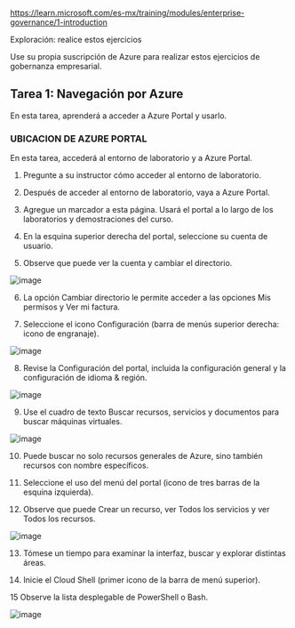 https://learn.microsoft.com/es-mx/training/modules/enterprise-governance/1-introduction

Exploración: realice estos ejercicios

Use su propia suscripción de Azure para realizar estos ejercicios de gobernanza empresarial.

## Tarea 1: Navegación por Azure

En esta tarea, aprenderá a acceder a Azure Portal y usarlo.

### UBICACION DE AZURE PORTAL

En esta tarea, accederá al entorno de laboratorio y a Azure Portal.

1. Pregunte a su instructor cómo acceder al entorno de laboratorio.

2. Después de acceder al entorno de laboratorio, vaya a Azure Portal.

3. Agregue un marcador a esta página. Usará el portal a lo largo de los laboratorios y demostraciones del curso.

4. En la esquina superior derecha del portal, seleccione su cuenta de usuario.

5. Observe que puede ver la cuenta y cambiar el directorio.

![image](https://user-images.githubusercontent.com/110675810/191337027-20e88800-6531-4683-a58c-a4555450d235.png)

6. La opción Cambiar directorio le permite acceder a las opciones Mis permisos y Ver mi factura.

7. Seleccione el icono Configuración (barra de menús superior derecha: icono de engranaje).

![image](https://user-images.githubusercontent.com/110675810/191337386-d5d2dcc2-ee9c-4261-bcae-a48d5f26d4ef.png)

8. Revise la Configuración del portal, incluida la configuración general y la configuración de idioma & región.

![image](https://user-images.githubusercontent.com/110675810/191337492-c87d3489-4005-4736-8197-91eb080b0318.png)

9. Use el cuadro de texto Buscar recursos, servicios y documentos para buscar máquinas virtuales.

![image](https://user-images.githubusercontent.com/110675810/191337665-16a096af-81d7-4956-bc09-abb0ccac8857.png)

10. Puede buscar no solo recursos generales de Azure, sino también recursos con nombre específicos.

11. Seleccione el uso del menú del portal (icono de tres barras de la esquina izquierda).

12. Observe que puede Crear un recurso, ver Todos los servicios y ver Todos los recursos.

![image](https://user-images.githubusercontent.com/110675810/191337880-eb8047bc-946d-4f31-a11a-9c0a78a47e70.png)

13. Tómese un tiempo para examinar la interfaz, buscar y explorar distintas áreas.

14. Inicie el Cloud Shell (primer icono de la barra de menú superior).

15 Observe la lista desplegable de PowerShell o Bash.

![image](https://user-images.githubusercontent.com/110675810/191338331-0f64b20f-0a82-435a-abcb-959915ec136c.png)
